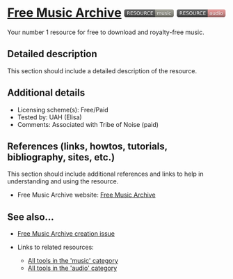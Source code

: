 # [Free Music Archive](https://freemusicarchive.org/)  [<img src="images/resource-music.png" align="bottom">](https://github.com/e-CLOSE/Toolbox/issues?q=label%3A02_RESOURCE+label%3Amusic) [<img src="images/resource-audio.png" align="bottom">](https://github.com/e-CLOSE/Toolbox/issues?q=label%3A02_RESOURCE+label%3Aaudio)

Your number 1 resource for free to download and royalty-free music.


## Detailed description

This section should include a detailed description of the resource.


## Additional details

- Licensing scheme(s): Free/Paid
- Tested by: UAH (Elisa)
- Comments: Associated with Tribe of Noise (paid)


## References (links, howtos, tutorials, bibliography, sites, etc.)

This section should include additional references and links to help in
understanding and using the resource.

- Free Music Archive website: [Free Music Archive](https://freemusicarchive.org/)


## See also...

- [Free Music Archive creation issue](https://github.com/e-CLOSE/Toolbox/issues/188)
- Links to related resources:

  - [All tools in the 'music' category](https://github.com/e-CLOSE/Toolbox/issues?q=label%3A02_RESOURCE+label%3Amusic)
  - [All tools in the 'audio' category](https://github.com/e-CLOSE/Toolbox/issues?q=label%3A02_RESOURCE+label%3Aaudio)
